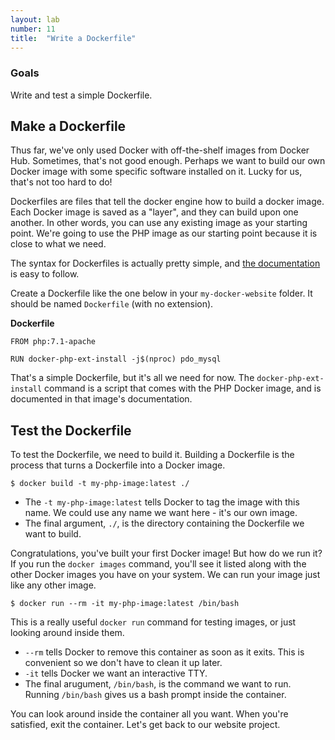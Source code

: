 ```yaml
---
layout: lab
number: 11
title:  "Write a Dockerfile"
---
```


### Goals
Write and test a simple Dockerfile.

## Make a Dockerfile

Thus far, we've only used Docker with off-the-shelf images from Docker Hub.
Sometimes, that's not good enough. Perhaps we want to build our own Docker image
with some specific software installed on it. Lucky for us, that's not too hard
to do!

Dockerfiles are files that tell the docker engine how to build a docker image.
Each Docker image is saved as a "layer", and they can build upon one another. In
other words, you can use any existing image as your starting point. We're going
to use the PHP image as our starting point because it is close to what we need.

The syntax for Dockerfiles is actually pretty simple, and [the
documentation](https://docs.docker.com/engine/reference/builder/) is easy to
follow.

Create a Dockerfile like the one below in your `my-docker-website` folder. It
should be named `Dockerfile` (with no extension).

**Dockerfile**

```
FROM php:7.1-apache

RUN docker-php-ext-install -j$(nproc) pdo_mysql
```

That's a simple Dockerfile, but it's all we need for now. The
`docker-php-ext-install` command is a script that comes with the PHP Docker
image, and is documented in that image's documentation. 

## Test the Dockerfile

To test the Dockerfile, we need to build it. Building a Dockerfile is the
process that turns a Dockerfile into a Docker image.

```
$ docker build -t my-php-image:latest ./
```

 - The `-t my-php-image:latest` tells Docker to tag the image with this name. We
   could use any name we want here - it's our own image.
 - The final argument, `./`, is the directory containing the Dockerfile we want
   to build.

Congratulations, you've built your first Docker image! But how do we run it? If
you run the `docker images` command, you'll see it listed along with the other
Docker images you have on your system. We can run your image just like any other
image.

```
$ docker run --rm -it my-php-image:latest /bin/bash
```

This is a really useful `docker run` command for testing images, or just looking
around inside them.

 - `--rm` tells Docker to remove this container as soon as it exits. This is
   convenient so we don't have to clean it up later.
 - `-it` tells Docker we want an interactive TTY.
 - The final arugument, `/bin/bash`, is the command we want to run. Running
   `/bin/bash` gives us a bash prompt inside the container.

You can look around inside the container all you want. When you're satisfied,
exit the container. Let's get back to our website project.

